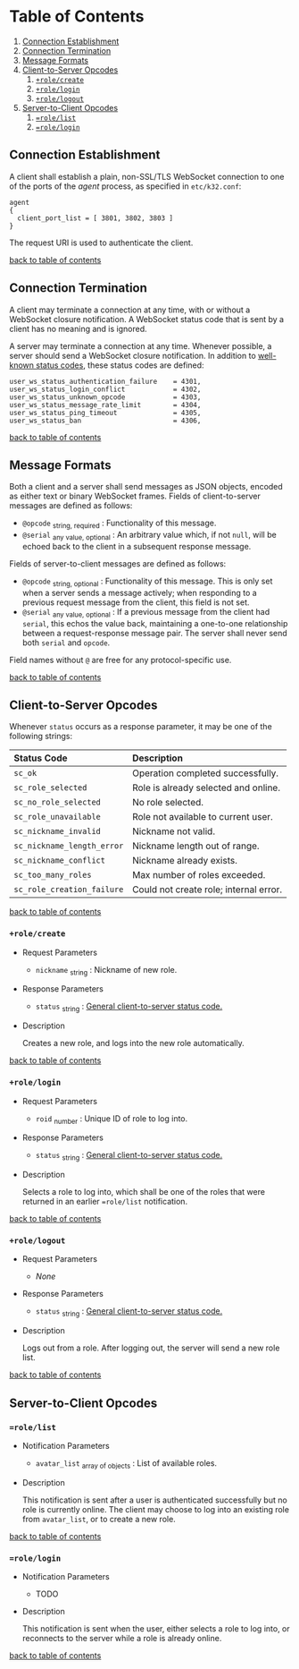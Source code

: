 # Table of Contents

1. [Connection Establishment](#connection-establishment)
2. [Connection Termination](#connection-termination)
3. [Message Formats](#message-formats)
4. [Client-to-Server Opcodes](#client-to-server-opcodes)
   1. [`+role/create`](#rolecreate)
   2. [`+role/login`](#rolelogin)
   3. [`+role/logout`](#rolelogout)
5. [Server-to-Client Opcodes](#server-to-client-opcodes)
   1. [`=role/list`](#rolelist)
   2. [`=role/login`](#rolelogin-1)

## Connection Establishment

A client shall establish a plain, non-SSL/TLS WebSocket connection to one of the
ports of the _agent_ process, as specified in `etc/k32.conf`:

```
agent
{
  client_port_list = [ 3801, 3802, 3803 ]
}
```

The request URI is used to authenticate the client.

[back to table of contents](#table-of-contents)

## Connection Termination

A client may terminate a connection at any time, with or without a WebSocket
closure notification. A WebSocket status code that is sent by a client has no
meaning and is ignored.

A server may terminate a connection at any time. Whenever possible, a server
should send a WebSocket closure notification. In addition to
[well-known status codes](iana.org/assignments/websocket/websocket.xhtml), these
status codes are defined:

```
user_ws_status_authentication_failure    = 4301,
user_ws_status_login_conflict            = 4302,
user_ws_status_unknown_opcode            = 4303,
user_ws_status_message_rate_limit        = 4304,
user_ws_status_ping_timeout              = 4305,
user_ws_status_ban                       = 4306,
```

[back to table of contents](#table-of-contents)

## Message Formats

Both a client and a server shall send messages as JSON objects, encoded as
either text or binary WebSocket frames. Fields of client-to-server messages are
defined as follows:

* `@opcode` <sub>string, required</sub> : Functionality of this message.
* `@serial` <sub>any value, optional</sub> : An arbitrary value which, if not
  `null`, will be echoed back to the client in a subsequent response message.

Fields of server-to-client messages are defined as follows:

* `@opcode` <sub>string, optional</sub> : Functionality of this message. This is
  only set when a server sends a message actively; when responding to a previous
  request message from the client, this field is not set.
* `@serial` <sub>any value, optional</sub> : If a previous message from the
  client had `serial`, this echos the value back, maintaining a one-to-one
  relationship between a request-response message pair. The server shall never
  send both `serial` and `opcode`.

Field names without `@` are free for any protocol-specific use.

[back to table of contents](#table-of-contents)

## Client-to-Server Opcodes

Whenever `status` occurs as a response parameter, it may be one of the following
strings:

|Status Code                 |Description                                    |
|:---------------------------|:----------------------------------------------|
|`sc_ok`                     |Operation completed successfully.              |
|`sc_role_selected`          |Role is already selected and online.           |
|`sc_no_role_selected`       |No role selected.                              |
|`sc_role_unavailable`       |Role not available to current user.            |
|`sc_nickname_invalid`       |Nickname not valid.                            |
|`sc_nickname_length_error`  |Nickname length out of range.                  |
|`sc_nickname_conflict`      |Nickname already exists.                       |
|`sc_too_many_roles`         |Max number of roles exceeded.                  |
|`sc_role_creation_failure`  |Could not create role; internal error.         |

[back to table of contents](#table-of-contents)

### `+role/create`

* Request Parameters

  - `nickname` <sub>string</sub> : Nickname of new role.

* Response Parameters

  - `status` <sub>string</sub> : [General client-to-server status code.](#client-to-server-opcodes)

* Description

  Creates a new role, and logs into the new role automatically.

[back to table of contents](#table-of-contents)

### `+role/login`

* Request Parameters

  - `roid` <sub>number</sub> : Unique ID of role to log into.

* Response Parameters

  - `status` <sub>string</sub> : [General client-to-server status code.](#client-to-server-opcodes)

* Description

  Selects a role to log into, which shall be one of the roles that were returned
  in an earlier `=role/list` notification.

[back to table of contents](#table-of-contents)

### `+role/logout`

* Request Parameters

  - _None_

* Response Parameters

  - `status` <sub>string</sub> : [General client-to-server status code.](#client-to-server-opcodes)

* Description

  Logs out from a role. After logging out, the server will send a new role list.

[back to table of contents](#table-of-contents)

## Server-to-Client Opcodes

### `=role/list`

* Notification Parameters

  - `avatar_list` <sub>array of objects</sub> : List of available roles.

* Description

  This notification is sent after a user is authenticated successfully but no
  role is currently online. The client may choose to log into an existing role
  from `avatar_list`, or to create a new role.

[back to table of contents](#table-of-contents)

### `=role/login`

* Notification Parameters

  - TODO

* Description

  This notification is sent when the user, either selects a role to log into, or
  reconnects to the server while a role is already online.

[back to table of contents](#table-of-contents)
